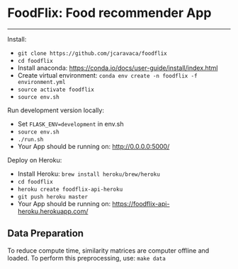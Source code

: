# FoodFlix: Food recommender App
---------------------------------

Install:
- `git clone https://github.com/jcaravaca/foodflix`
- `cd foodflix`
- Install anaconda: https://conda.io/docs/user-guide/install/index.html
- Create virtual environment: `conda env create -n foodflix -f environment.yml`
- `source activate foodflix`
- `source env.sh`

Run development version locally:
- Set `FLASK_ENV=development` in env.sh
- `source env.sh`
- `./run.sh`
- Your App should be running on: http://0.0.0.0:5000/

Deploy on Heroku:
- Install Heroku: `brew install heroku/brew/heroku`
- `cd foodflix`
- `heroku create foodflix-api-heroku`
- `git push heroku master`
- Your App should be running on: https://foodflix-api-heroku.herokuapp.com/


## Data Preparation
To reduce compute time, similarity matrices are computer offline and loaded. To perform this preprocessing, use:
`make data`
